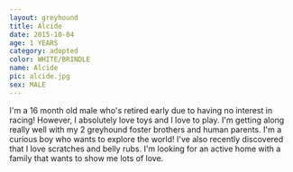 ```yaml
---
layout: greyhound
title: Alcide
date: 2015-10-04
age: 1 YEARS
category: adopted
color: WHITE/BRINDLE
name: Alcide
pic: alcide.jpg
sex: MALE
---
```


I'm a 16 month old male who's retired early due to having no interest in racing! However, I absolutely love toys and I love to play. I'm getting along really well with my 2 greyhound foster brothers and human parents. I'm a curious boy who wants to explore the world! I've also recently discovered that I love scratches and belly rubs. I'm looking for an active home with a family that wants to show me lots of love. 